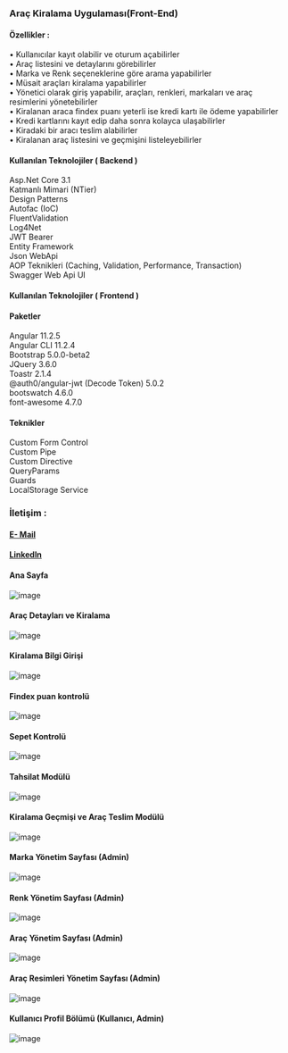<h3>Araç Kiralama Uygulaması(Front-End)</h3>

<h4>Özellikler :</h4>

• Kullanıcılar kayıt olabilir ve oturum açabilirler</br>
• Araç listesini ve detaylarını görebilirler</br>
• Marka ve Renk seçeneklerine göre arama yapabilirler</br>
• Müsait araçları kiralama yapabilirler</br>
• Yönetici olarak giriş yapabilir, araçları, renkleri, markaları ve araç resimlerini yönetebilirler</br>
• Kiralanan araca findex puanı yeterli ise kredi kartı ile ödeme yapabilirler</br>
• Kredi kartlarını kayıt edip daha sonra kolayca ulaşabilirler</br>
• Kiradaki bir aracı teslim alabilirler</br>
• Kiralanan araç listesini ve geçmişini listeleyebilirler</br>


<h4>Kullanılan Teknolojiler ( Backend )</h4>


Asp.Net Core 3.1</br>
Katmanlı Mimari (NTier)</br>
Design Patterns</br>
Autofac (IoC)</br>
FluentValidation</br>
Log4Net</br>
JWT Bearer</br>
Entity Framework</br>
Json WebApi</br>
AOP Teknikleri (Caching, Validation, Performance, Transaction)</br>
Swagger Web Api UI</br>



<h4>Kullanılan Teknolojiler ( Frontend )</h4>


<h4>Paketler</h4>

Angular 11.2.5</br>
Angular CLI 11.2.4</br>
Bootstrap 5.0.0-beta2</br>
JQuery 3.6.0</br>
Toastr 2.1.4</br>
@auth0/angular-jwt (Decode Token) 5.0.2</br>
bootswatch 4.6.0</br>
font-awesome 4.7.0</br>

<h4>Teknikler</h4>

Custom Form Control</br>
Custom Pipe</br>
Custom Directive</br>
QueryParams</br>
Guards</br>
LocalStorage Service</br>


<h3>İletişim :</h3> 
<h4><a href="mailto:tuxposta@gmail.com">E- Mail</a></h4>
<h4><a href="https://www.linkedin.com/in/ahmet-erdogan-2020">LinkedIn</a></h4>


<h4>Ana Sayfa</h4>

![image](https://user-images.githubusercontent.com/193318/114316808-d8da5700-9b0d-11eb-844b-5dbf26f9cf2b.png)



<h4>Araç Detayları ve Kiralama</h4>

![image](https://user-images.githubusercontent.com/193318/114316852-1808a800-9b0e-11eb-8943-8e42ef0a1af5.png)



<h4>Kiralama Bilgi Girişi</h4>

![image](https://user-images.githubusercontent.com/193318/114271948-a13fb200-9a1c-11eb-96c6-73b04bbc1ef6.png)



<h4>Findex puan kontrolü</h4>

![image](https://user-images.githubusercontent.com/193318/114320402-7a69a480-9b1e-11eb-8720-1da89efeabf3.png)



<h4>Sepet Kontrolü</h4>

![image](https://user-images.githubusercontent.com/193318/114320490-cb799880-9b1e-11eb-8882-dd5cddd31065.png)



<h4>Tahsilat Modülü</h4>

![image](https://user-images.githubusercontent.com/193318/114264004-14333380-99f1-11eb-8f94-612b342c7cdb.png)



<h4>Kiralama Geçmişi ve Araç Teslim Modülü</h4>

![image](https://user-images.githubusercontent.com/193318/114317128-4dfa5c00-9b0f-11eb-927b-262e2478cbe0.png)



<h4>Marka Yönetim Sayfası (Admin)</h4>

![image](https://user-images.githubusercontent.com/193318/114316937-67e76f00-9b0e-11eb-807c-a1305aff3752.png)



<h4>Renk Yönetim Sayfası (Admin)</h4>

![image](https://user-images.githubusercontent.com/193318/114316955-79c91200-9b0e-11eb-89cd-2cb3557c2d8d.png)



<h4>Araç Yönetim Sayfası (Admin)</h4>

![image](https://user-images.githubusercontent.com/193318/114316969-8fd6d280-9b0e-11eb-9910-7cd0f0805380.png)



<h4>Araç Resimleri Yönetim Sayfası (Admin)</h4>

![image](https://user-images.githubusercontent.com/193318/114317057-f0660f80-9b0e-11eb-83cb-baf21a6032c6.png)



<h4>Kullanıcı Profil Bölümü (Kullanıcı, Admin)</h4>

![image](https://user-images.githubusercontent.com/193318/114264106-acc9b380-99f1-11eb-908c-e0b0d1c68bd6.png)



